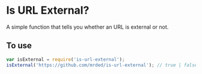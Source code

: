 # Is URL External?

A simple function that tells you whether an URL is external or not.

## To use
```javascript
var isExternal = require('is-url-external');
isExternal('https://github.com/mrded/is-url-external'); // true | false
```
